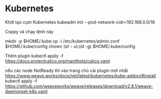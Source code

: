 # Kubernetes

Khởi tạo cụm Kubernetes
kubeadm init --pod-network-cidr=192.168.0.0/16

Coppy và chạy lệnh này

mkdir -p $HOME/.kube
cp -i /etc/kubernetes/admin.conf $HOME/.kube/config
chown $(id -u):$(id -g) $HOME/.kube/config

Thêm plugin
kubectl apply -f https://docs.projectcalico.org/manifests/calico.yaml

nếu các node  NotReady thì vào trang chủ cài plugin mới nhất 
https://www.weave.works/docs/net/latest/kubernetes/kube-addon/#install
kubectl apply -f https://github.com/weaveworks/weave/releases/download/v2.8.1/weave-daemonset-k8s.yaml